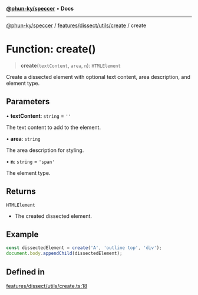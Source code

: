 [**@phun-ky/speccer**](../../../../../README.md) • **Docs**

***

[@phun-ky/speccer](../../../../../README.md) / [features/dissect/utils/create](../README.md) / create

# Function: create()

> **create**(`textContent`, `area`, `n`): `HTMLElement`

Create a dissected element with optional text content, area description, and element type.

## Parameters

• **textContent**: `string` = `''`

The text content to add to the element.

• **area**: `string`

The area description for styling.

• **n**: `string` = `'span'`

The element type.

## Returns

`HTMLElement`

- The created dissected element.

## Example

```ts
const dissectedElement = create('A', 'outline top', 'div');
document.body.appendChild(dissectedElement);
```

## Defined in

[features/dissect/utils/create.ts:18](https://github.com/phun-ky/speccer/blob/main/src/features/dissect/utils/create.ts#L18)
